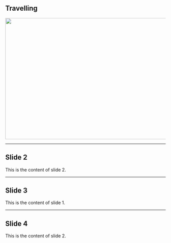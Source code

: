 <section>
   <h2>Travelling</h2>
   <img src="https://github.githubassets.com/images/icons/emoji/unicode/1f1ee-1f1f3.png?v8" width="576" height="380" /></section>

---

<section>
    <h2>Slide 2</h2>
    <p>This is the content of slide 2.</p>
</section>

---

<section>
    <h2>Slide 3</h2>
    <p>This is the content of slide 1.</p>
</section>

---

<section>
    <h2>Slide 4</h2>
    <p>This is the content of slide 2.</p>
</section>

